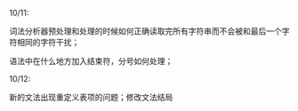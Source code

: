 10/11:

词法分析器预处理和处理的时候如何正确读取完所有字符串而不会被和最后一个字符相同的字符干扰；

语法中在什么地方加入结束符，分号如何处理；

10/12:

新的文法出现重定义表项的问题；修改文法结局

